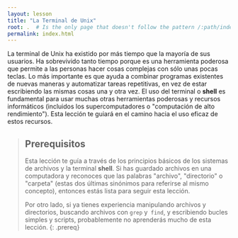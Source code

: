 ```yaml
---
layout: lesson
title: "La Terminal de Unix"
root: .  # Is the only page that doesn't follow the pattern /:path/index.html
permalink: index.html
---
```


La terminal de Unix ha existido por más tiempo que la mayoría de sus usuarios.
Ha sobrevivido tanto tiempo porque es una herramienta poderosa
que permite a las personas hacer cosas complejas con sólo unas pocas teclas.
Lo más importante es que ayuda a combinar programas existentes de nuevas maneras
y automatizar tareas repetitivas, en vez de estar escribiendo las mismas cosas una y otra vez.
El uso del terminal o **shell** es fundamental para usar muchas otras herramientas poderosas
y recursos informáticos (incluidos los supercomputadores o "computación de alto rendimiento").
Esta lección te guiará en el camino hacia el uso eficaz de estos recursos.

> ## Prerequisitos
> 
> Esta lección te guía a través de los principios básicos de los sistemas de archivos y
> la terminal **shell**. Si has guardado archivos en una computadora y reconoces que
> las palabras "archivo", "directorio" o "carpeta" (estas dos últimas sinónimos para referirse al mismo concepto), entonces
> estás lista para seguir esta lección.
>
> Por otro lado, si ya tienes experiencia manipulando archivos y directorios,
> buscando archivos con `grep` y` find`, y escribiendo bucles simples
> y scripts, probablemente no aprenderás mucho de esta lección.
{: .prereq}

